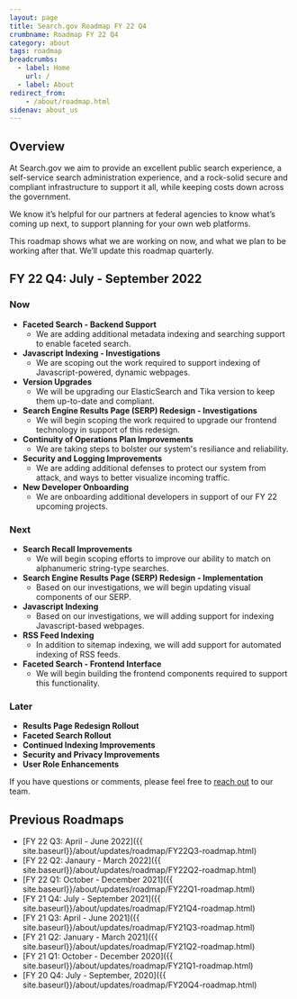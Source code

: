 ```yaml
---
layout: page
title: Search.gov Roadmap FY 22 Q4
crumbname: Roadmap FY 22 Q4
category: about
tags: roadmap
breadcrumbs:
  - label: Home
    url: /
  - label: About
redirect_from:
    - /about/roadmap.html
sidenav: about_us
---
```


## Overview

At Search.gov we aim to provide an excellent public search experience, a self-service search administration experience, and a rock-solid secure and compliant infrastructure to support it all, while keeping costs down across the government.

We know it’s helpful for our partners at federal agencies to know what’s coming up next, to support planning for your own web platforms. 

This roadmap shows what we are working on now, and what we plan to be working after that. We’ll update this roadmap quarterly.


## FY 22 Q4: July - September 2022

### Now

* **Faceted Search - Backend Support**
  * We are adding additional metadata indexing and searching support to enable faceted search. 
* **Javascript Indexing - Investigations**
  * We are scoping out the work required to support indexing of Javascript-powered, dynamic webpages.
* **Version Upgrades**
  * We will be upgrading our ElasticSearch and Tika version to keep them up-to-date and compliant. 
* **Search Engine Results Page (SERP) Redesign - Investigations**
  * We will begin scoping the work required to upgrade our frontend technology in support of this redesign.
* **Continuity of Operations Plan Improvements** 
  * We are taking steps to bolster our system's resiliance and reliability.
* **Security and Logging Improvements**
  * We are adding additional defenses to protect our system from attack, and ways to better visualize incoming traffic. 
* **New Developer Onboarding**
  * We are onboarding additional developers in support of our FY 22 upcoming projects.

### Next

* **Search Recall Improvements**
  * We will begin scoping efforts to improve our ability to match on alphanumeric string-type searches.
* **Search Engine Results Page (SERP) Redesign - Implementation**
  * Based on our investigations, we will begin updating visual components of our SERP. 
* **Javascript Indexing**
  * Based on our investigations, we will adding support for indexing Javascript-based webpages.
* **RSS Feed Indexing**
  * In addition to sitemap indexing, we will add support for automated indexing of RSS feeds.
* **Faceted Search - Frontend Interface**
  * We will begin building the frontend components required to support this functionality.


### Later

* **Results Page Redesign Rollout**
* **Faceted Search Rollout**
* **Continued Indexing Improvements**
* **Security and Privacy Improvements**
* **User Role Enhancements** 

If you have questions or comments, please feel free to [reach out](mailto:search@gsa.gov) to our team.

## Previous Roadmaps

* [FY 22 Q3: April - June 2022]({{ site.baseurl}}/about/updates/roadmap/FY22Q3-roadmap.html)
* [FY 22 Q2: Janaury - March 2022]({{ site.baseurl}}/about/updates/roadmap/FY22Q2-roadmap.html)
* [FY 22 Q1: October - December 2021]({{ site.baseurl}}/about/updates/roadmap/FY22Q1-roadmap.html)
* [FY 21 Q4: July - September 2021]({{ site.baseurl}}/about/updates/roadmap/FY21Q4-roadmap.html)
* [FY 21 Q3: April - June 2021]({{ site.baseurl}}/about/updates/roadmap/FY21Q3-roadmap.html)
* [FY 21 Q2: January - March 2021]({{ site.baseurl}}/about/updates/roadmap/FY21Q2-roadmap.html)
* [FY 21 Q1: October - December 2020]({{ site.baseurl}}/about/updates/roadmap/FY21Q1-roadmap.html)
* [FY 20 Q4: July - September, 2020]({{ site.baseurl}}/about/updates/roadmap/FY20Q4-roadmap.html)